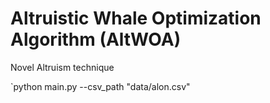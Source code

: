# Altruistic Whale Optimization Algorithm (AltWOA)
Novel Altruism technique

`python main.py --csv_path "data/alon.csv"
